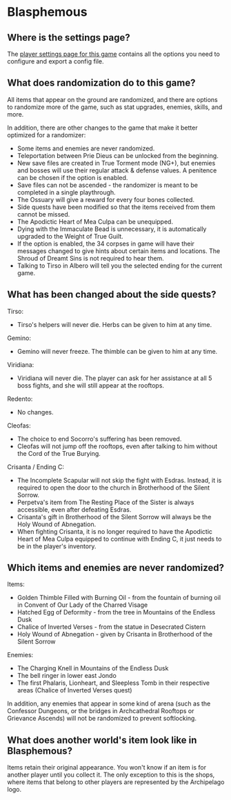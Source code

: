 # Blasphemous

## Where is the settings page?

The [player settings page for this game](../player-settings) contains all the options you need to configure and export a config file.

## What does randomization do to this game?

All items that appear on the ground are randomized, and there are options to randomize more of the game, such as stat upgrades, enemies, skills, and more.

In addition, there are other changes to the game that make it better optimized for a randomizer:

- Some items and enemies are never randomized.
- Teleportation between Prie Dieus can be unlocked from the beginning.
- New save files are created in True Torment mode (NG+), but enemies and bosses will use their regular attack & defense values. A penitence can be chosen if the option is enabled.
- Save files can not be ascended - the randomizer is meant to be completed in a single playthrough.
- The Ossuary will give a reward for every four bones collected.
- Side quests have been modified so that the items received from them cannot be missed.
- The Apodictic Heart of Mea Culpa can be unequipped.
- Dying with the Immaculate Bead is unnecessary, it is automatically upgraded to the Weight of True Guilt.
- If the option is enabled, the 34 corpses in game will have their messages changed to give hints about certain items and locations. The Shroud of Dreamt Sins is not required to hear them.
- Talking to Tirso in Albero will tell you the selected ending for the current game.

## What has been changed about the side quests?

Tirso: 
- Tirso's helpers will never die. Herbs can be given to him at any time.

Gemino: 
- Gemino will never freeze. The thimble can be given to him at any time.

Viridiana: 
- Viridiana will never die. The player can ask for her assistance at all 5 boss fights, and she will still appear at the rooftops.

Redento: 
- No changes.

Cleofas: 
- The choice to end Socorro's suffering has been removed. 
- Cleofas will not jump off the rooftops, even after talking to him without the Cord of the True Burying.

Crisanta / Ending C: 
- The Incomplete Scapular will not skip the fight with Esdras. Instead, it is required to open the door to the church in Brotherhood of the Silent Sorrow.
- Perpetva's item from The Resting Place of the Sister is always accessible, even after defeating Esdras.
- Crisanta's gift in Brotherhood of the Silent Sorrow will always be the Holy Wound of Abnegation.
- When fighting Crisanta, it is no longer required to have the Apodictic Heart of Mea Culpa equipped to continue with Ending C, it just needs to be in the player's inventory.

## Which items and enemies are never randomized?

Items:
- Golden Thimble Filled with Burning Oil - from the fountain of burning oil in Convent of Our Lady of the Charred Visage
- Hatched Egg of Deformity - from the tree in Mountains of the Endless Dusk
- Chalice of Inverted Verses - from the statue in Desecrated Cistern
- Holy Wound of Abnegation - given by Crisanta in Brotherhood of the Silent Sorrow

Enemies:
- The Charging Knell in Mountains of the Endless Dusk
- The bell ringer in lower east Jondo
- The first Phalaris, Lionheart, and Sleepless Tomb in their respective areas (Chalice of Inverted Verses quest)

In addition, any enemies that appear in some kind of arena (such as the Confessor Dungeons, or the bridges in Archcathedral Rooftops or Grievance Ascends) will not be randomized to prevent softlocking.

## What does another world's item look like in Blasphemous?

Items retain their original appearance. You won't know if an item is for another player until you collect it. The only exception to this is the shops, where items that belong to other players are represented by the Archipelago logo.